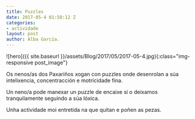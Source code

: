 ```yaml
---
title: Puzzles
date: 2017-05-4 01:50:12 Z
categories:
- actividade
layout: post
author: Alba García.
---
```


![hero]({{ site.baseurl }}/assets/Blog/2017/05/2017-05-4.jpg){:class="img-responsive post_image"}
<br>

Os nenos/as dos Paxariños xogan con puzzles onde desenrolan a súa intelixencia, concentracción e motricidade fina.

Un neno/a pode manexar un puzzle de encaixe si o deixamos tranquilamente seguindo a súa lóxica.

Unha actividade moi entretida na que quitan e poñen as pezas.


